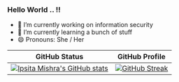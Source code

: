 ### Hello World .. !!

- 🔭 I’m currently working on information security 
- 🌱 I’m currently learning a bunch of stuff 
- 😄 Pronouns: She / Her 



| GitHub Status | GitHub Profile  |
|:-------------:|:---------------:|
|[![Ipsita Mishra's GitHub stats](https://github-readme-stats.vercel.app/api?username=ipsitamishra16893&show_icons=true&theme=dark&count_private=true)](https://github.com/ipsitamishra16893/github-readme-stats)|[![GitHub Streak](https://github-readme-streak-stats.herokuapp.com?user=ipsitamishra16893&theme=dark&fire=DD2727&dates=DDDDDD)](https://git.io/streak-stats)|


